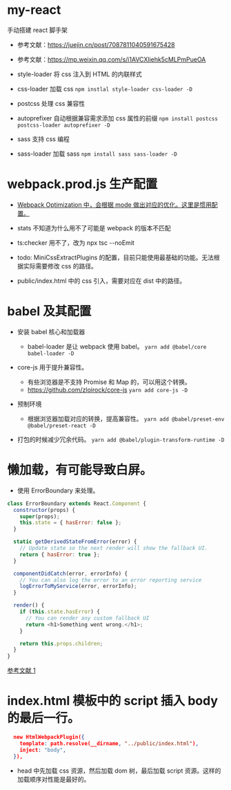 # my-react

手动搭建 react 脚手架

- 参考文献：https://juejin.cn/post/7087811040591675428
- 参考文献：https://mp.weixin.qq.com/s/i1AVCXliehk5cMLPmPueOA

- style-loader 将 css 注入到 HTML 的内联样式
- css-loader 加载 css
  `npm instlal style-loader css-loader -D`

- postcss 处理 css 兼容性
- autoprefixer 自动根据兼容需求添加 css 属性的前缀
  `npm install postcss postcss-loader autoprefixer -D`

- sass 支持 css 编程
- sass-loader 加载 sass
  `npm install sass sass-loader -D`

# webpack.prod.js 生产配置

- [Webpack Optimization 中，会根据 mode 做出对应的优化。这里是惯用配置。](https://webpack.docschina.org/configuration/optimization/)

- stats 不知道为什么用不了可能是 webpack 的版本不匹配

- ts:checker 用不了，改为 npx tsc --noEmit

- todo: MiniCssExtractPlugins 的配置，目前只能使用最基础的功能。无法根据实际需要修改 css 的路径。

- public/index.html 中的 css 引入，需要对应在 dist 中的路径。

# babel 及其配置

- 安装 babel 核心和加载器

  - babel-loader 是让 webpack 使用 babel。
    `yarn add @babel/core babel-loader -D`

- core-js 用于提升兼容性。

  - 有些浏览器是不支持 Promise 和 Map 的，可以用这个转换。
  - https://github.com/zloirock/core-js
    `yarn add core-js -D`

- 预制环境

  - 根据浏览器加载对应的转换，提高兼容性。
    `yarn add @babel/preset-env @babel/preset-react -D`

- 打包的时候减少冗余代码。
  `yarn add @babel/plugin-transform-runtime -D`

# 懒加载，有可能导致白屏。

- 使用 ErrorBoundary 来处理。

```javascript
class ErrorBoundary extends React.Component {
  constructor(props) {
    super(props);
    this.state = { hasError: false };
  }

  static getDerivedStateFromError(error) {
    // Update state so the next render will show the fallback UI.
    return { hasError: true };
  }

  componentDidCatch(error, errorInfo) {
    // You can also log the error to an error reporting service
    logErrorToMyService(error, errorInfo);
  }

  render() {
    if (this.state.hasError) {
      // You can render any custom fallback UI
      return <h1>Something went wrong.</h1>;
    }

    return this.props.children;
  }
}
```

[参考文献 1](https://mp.weixin.qq.com/s/v3r3v2FOMQGunPN1vQh_Wg)

# index.html 模板中的 script 插入 body 的最后一行。

```json
  new HtmlWebpackPlugin({
    template: path.resolve(__dirname, "../public/index.html"),
    inject: "body",
  }),
```

- head 中先加载 css 资源，然后加载 dom 树，最后加载 script 资源。这样的加载顺序对性能是最好的。
